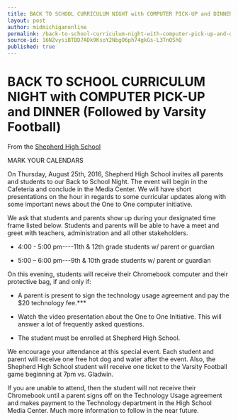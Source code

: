 ```yaml
---
title: BACK TO SCHOOL CURRICULUM NIGHT with COMPUTER PICK-UP and DINNER (Followed by Varsity Football)
layout: post
author: midmichiganonline
permalink: /back-to-school-curriculum-night-with-computer-pick-up-and-dinner-(followed-by-varsity-football)/
source-id: 16NZvysiBTBD7ADk9KsoY2NbgO6ph74gkGs-L3TnQShQ
published: true
---
```

# BACK TO SCHOOL CURRICULUM NIGHT with COMPUTER PICK-UP and DINNER (Followed by Varsity Football)

From the [Shepherd High School](https://www.facebook.com/shepherdmihs/posts/501041053424318)

MARK YOUR CALENDARS

On Thursday, August 25th, 2016, Shepherd High School invites all parents and students to our Back to School Night. The event will begin in the Cafeteria and conclude in the Media Center. We will have short presentations on the hour in regards to some curricular updates along with some important news about the One to One computer initiative. 

We ask that students and parents show up during your designated time frame listed below. Students and parents will be able to have a meet and greet with teachers, administration and all other stakeholders.

* 4:00 - 5:00 pm----11th & 12th grade students w/ parent or guardian

* 5:00 – 6:00 pm---9th & 10th grade students w/ parent or guardian

On this evening, students will receive their Chromebook computer and their protective bag, if and only if:

* A parent is present to sign the technology usage agreement and pay the $20 technology fee.***

* Watch the video presentation about the One to One Initiative. This will answer a lot of frequently asked questions.

* The student must be enrolled at Shepherd High School.

We encourage your attendance at this special event. Each student and parent will receive one free hot dog and water after the event. Also, the Shepherd High School student will receive one ticket to the Varsity Football game beginning at 7pm vs. Gladwin.

If you are unable to attend, then the student will not receive their Chromebook until a parent signs off on the Technology Usage agreement and makes payment to the Technology department in the High School Media Center. Much more information to follow in the near future.


